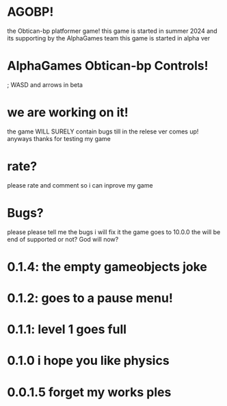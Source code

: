 # AGOBP!
the Obtican-bp platformer game!
this game is started in summer 2024 and its supporting
by the AlphaGames team
this game is started in alpha ver
# AlphaGames Obtican-bp Controls!
; WASD and arrows in beta 
# we are working on it!
the game WILL SURELY contain bugs
till in the relese ver comes up! 
anyways thanks for testing my game
# rate?
please rate and comment so i can inprove my game
# Bugs?
please please tell me the bugs i will fix it
the game goes to 10.0.0
the will be end of supported or not? God will now?
# 0.1.4: the empty gameobjects joke
# 0.1.2: goes to a pause menu!
# 0.1.1: level 1 goes full
# 0.1.0 i hope you like physics
# 0.0.1.5 forget my works ples

